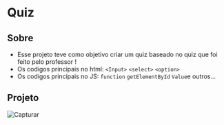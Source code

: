 # Quiz
## Sobre
- Esse projeto teve como objetivo criar um quiz baseado no quiz que foi feito pelo professor !
- Os codigos principais no html: `<Input>` `<select>` `<option>`
- Os codigos principais no JS:  `function` `getElementById` `Value`e outros...
## Projeto
 
  ![Capturar](https://github.com/viniciusielo4/Quiz/assets/162700647/f31e5a41-9b4f-4632-8c56-5a3ed5f51c65)
